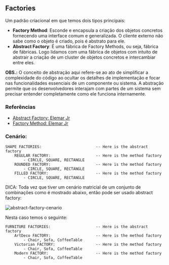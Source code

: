 ## Factories

Um padrão criacional em que temos dois tipos principais:

- **Factory Method**: Esconde e encapsula a criação dos objetos concretos fornecendo uma interface comum e generalizada. O cliente externo não sabe como o objeto é criado, pois é abstrato para ele.
- **Abstract Factory**: É uma fábrica de Factory Methods, ou seja, fábrica de fábricas. Logo lidamos com uma fábrica de objetos com intuito de abstrair a criação de um cluster de objetos concretos e intercambiar entre eles.

**OBS.:** O conceito de abstração aqui refere-se ao ato de simplificar a complexidade do código ao ocultar os detalhes de implementação e focar nas funcionalidades essenciais de um componente ou sistema. 
A abstração permite que os desenvolvedores interajam com partes de um sistema sem precisar entender completamente como ele funciona internamente.

### Referências
- [Abstract Factory: Elemar Jr](https://www.youtube.com/watch?v=6SubIYR1HAY&t=1414s)
- [Factory Method: Elemar Jr](https://www.youtube.com/watch?v=xyLjrHfMXO4&t=2016s)

### Cenário:

    SHAPE FACTORIES:                        -- Here is the abstract factory
        REGULAR FACTORY:                    -- Here is the method factory
            - CIRCLE, SQUARE, RECTANGLE
        ROUNDED FACTORY:                    -- Here is the method factory
            - CIRCLE, SQUARE, RECTANGLE
        FILLED FACTORY:                     -- Here is the method factory
            - CIRCLE, SQUARE, RECTANGLE

DICA: Toda vez que tiver um cenário matricial de um conjunto de combinações como é mostrado abaixo, então pode ser usado abstract factory:

![abstract-factory-cenario](./docs/cenario-abstract-factory.webp)

Nesta caso temos o seguinte:

    FURNITURE FACTORIES:                    -- Here is the abstract factory 
        ArtDeco FACTORY:                    -- Here is the method factory
            - Chair, Sofa, CoffeeTable
        Victorian FACTORY:                  -- Here is the method factory
            - Chair, Sofa, CoffeeTable
        Modern FACTORY:                     -- Here is the method factory
            - Chair, Sofa, CoffeeTable 